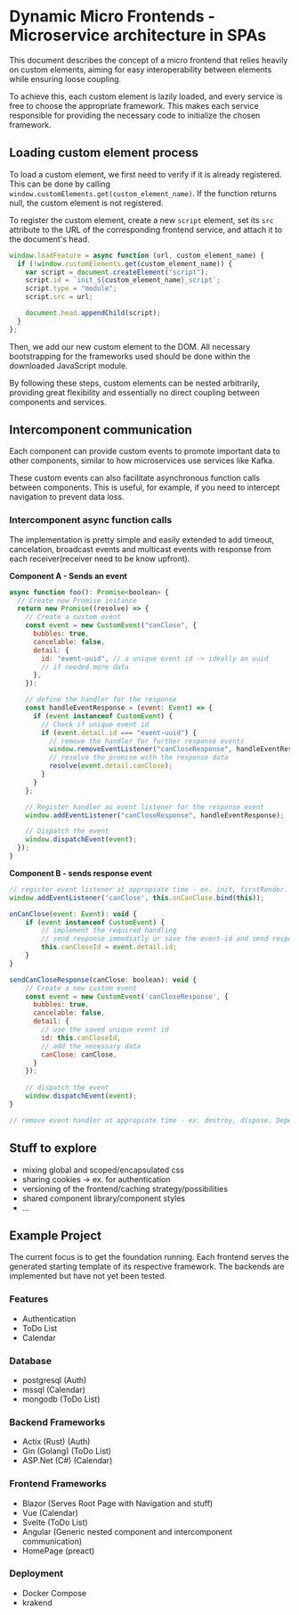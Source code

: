 # Dynamic Micro Frontends - Microservice architecture in SPAs

This document describes the concept of a micro frontend that relies heavily on custom elements, aiming for easy interoperability between elements while ensuring loose coupling.

To achieve this, each custom element is lazily loaded, and every service is free to choose the appropriate framework. This makes each service responsible for providing the necessary code to initialize the chosen framework.

## Loading custom element process

To load a custom element, we first need to verify if it is already registered. This can be done by calling `window.customElements.get(custom_element_name)`. If the function returns null, the custom element is not registered.

To register the custom element, create a new `script` element, set its `src` attribute to the URL of the corresponding frontend service, and attach it to the document's head.

```javascript
window.loadFeature = async function (url, custom_element_name) {
  if (!window.customElements.get(custom_element_name)) {
    var script = document.createElement("script");
    script.id = `init_${custom_element_name}_script`;
    script.type = "module";
    script.src = url;

    document.head.appendChild(script);
  }
};
```

Then, we add our new custom element to the DOM. All necessary bootstrapping for the frameworks used should be done within the downloaded JavaScript module.

By following these steps, custom elements can be nested arbitrarily, providing great flexibility and essentially no direct coupling between components and services.

## Intercomponent communication

Each component can provide custom events to promote important data to other components, similar to how microservices use services like Kafka.

These custom events can also facilitate asynchronous function calls between components. This is useful, for example, if you need to intercept navigation to prevent data loss.

### Intercomponent async function calls

The implementation is pretty simple and easily extended to add timeout, cancelation, broadcast events and multicast events with response from each receiver(receiver need to be know upfront).

**Component A - Sends an event**

```javascript
async function foo(): Promise<boolean> {
  // Create new Promise instance
  return new Promise((resolve) => {
    // Create a custom event
    const event = new CustomEvent("canClose", {
      bubbles: true,
      cancelable: false,
      detail: {
        id: "event-uuid", // a unique event id -> ideally an uuid
        // if needed more data
      },
    });

    // define the handler for the response
    const handleEventResponse = (event: Event) => {
      if (event instanceof CustomEvent) {
        // Check if unique event id
        if (event.detail.id === "event-uuid") {
          // remove the handler for further response events
          window.removeEventListener("canCloseResponse", handleEventResponse);
          // resolve the promise with the response data
          resolve(event.detail.canClose);
        }
      }
    };

    // Register handler as event listener for the response event
    window.addEventListener("canCloseResponse", handleEventResponse);

    // Dispatch the event
    window.dispatchEvent(event);
  });
}
```

**Component B - sends response event**

```javascript
// register event listener at appropiate time - ex. init, firstRender. Depends on the framework
window.addEventListener('canClose', this.onCanClose.bind(this));

onCanClose(event: Event): void {
    if (event instanceof CustomEvent) {
        // implement the required handling
        // send response immediatly or save the event-id and send response later like in this example
        this.canCloseId = event.detail.id;
    }
}

sendCanCloseResponse(canClose: boolean): void {
    // Create a new custom event
    const event = new CustomEvent('canCloseResponse', {
      bubbles: true,
      cancelable: false,
      detail: {
        // use the saved unique event id
        id: this.canCloseId,
        // add the necessary data
        canClose: canClose,
      }
    });
   
    // dispatch the event
    window.dispatchEvent(event);
}

// remove event handler at appropiate time - ex. destroy, dispose. Depends on the framework
```

## Stuff to explore
- mixing global and scoped/encapsulated css
- sharing cookies -> ex. for authentication
- versioning of the frontend/caching strategy/possibilities
- shared component library/component styles
- ...

## Example Project

The current focus is to get the foundation running. Each frontend serves the generated starting template of its respective framework. The backends are implemented but have not yet been tested.

### Features

- Authentication
- ToDo List
- Calendar

### Database

- postgresql (Auth)
- mssql (Calendar)
- mongodb (ToDo List)

### Backend Frameworks

- Actix (Rust) (Auth)
- Gin (Golang) (ToDo List)
- ASP.Net (C#) (Calendar)

### Frontend Frameworks

- Blazor (Serves Root Page with Navigation and stuff)
- Vue (Calendar)
- Svelte (ToDo List)
- Angular (Generic nested component and intercomponent communication)
- HomePage (preact)

### Deployment

- Docker Compose
- krakend
